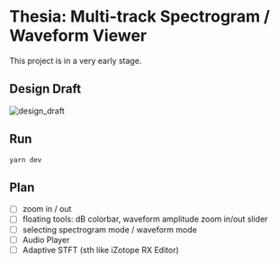# Thesia: Multi-track Spectrogram / Waveform Viewer

This project is in a very early stage.

## Design Draft
![design_draft](https://user-images.githubusercontent.com/61383377/102886103-d806b200-4497-11eb-91b2-2e752df089e5.png)
## Run

```
yarn dev
```

## Plan

- [ ] zoom in / out
- [ ] floating tools: dB colorbar, waveform amplitude zoom in/out slider
- [ ] selecting spectrogram mode / waveform mode
- [ ] Audio Player
- [ ] Adaptive STFT (sth like iZotope RX Editor)
